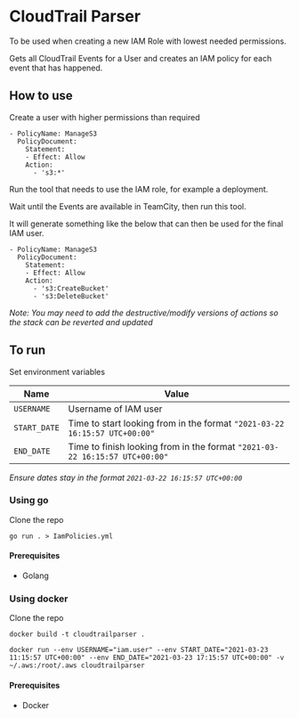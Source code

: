 # CloudTrail Parser

To be used when creating a new IAM Role with lowest needed permissions.

Gets all CloudTrail Events for a User and creates an IAM policy for each event that has happened.

## How to use

Create a user with higher permissions than required

```
- PolicyName: ManageS3
  PolicyDocument:
    Statement:
    - Effect: Allow
    Action:
      - 's3:*'
```

Run the tool that needs to use the IAM role, for example a deployment.

Wait until the Events are available in TeamCity, then run this tool.

It will generate something like the below that can then be used for the final IAM user.

```
- PolicyName: ManageS3
  PolicyDocument:
    Statement:
    - Effect: Allow
    Action:
      - 's3:CreateBucket'
      - 's3:DeleteBucket'
```

_Note: You may need to add the destructive/modify versions of actions so the stack can be reverted and updated_

## To run

Set environment variables

| Name | Value |
| -- | -- |
| `USERNAME` | Username of IAM user |
| `START_DATE` | Time to start looking from in the format `"2021-03-22 16:15:57 UTC+00:00"` |
| `END_DATE` | Time to finish looking from in the format `"2021-03-22 16:15:57 UTC+00:00"` |

_Ensure dates stay in the format `2021-03-22 16:15:57 UTC+00:00`_

### Using go

Clone the repo

`go run . > IamPolicies.yml`

#### Prerequisites

- Golang

### Using docker

Clone the repo

`docker build -t cloudtrailparser .`

`docker run --env USERNAME="iam.user" --env START_DATE="2021-03-23 11:15:57 UTC+00:00" --env END_DATE="2021-03-23 17:15:57 UTC+00:00" -v ~/.aws:/root/.aws cloudtrailparser`

#### Prerequisites

- Docker
